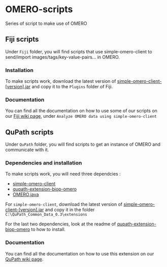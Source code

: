 # OMERO-scripts
Series of script to make use of OMERO

## Fiji scripts
Under `Fiji` folder, you will find scripts that use simple-omero-client to send/import images/tags/key-value-pairs... in OMERO.

### Installation
To make scripts work, download the latest version of [simple-omero-client-[version].jar](https://github.com/GReD-Clermont/simple-omero-client/releases) and copy it to the `Plugins` folder of Fiji. 

### Documentation
You can find all the documentation on how to use some of our scripts on our [Fiji wiki page](https://wiki-biop.epfl.ch/en/Image_Storage/OMERO/OmeroFiji), under `Analyze OMERO data using simple-omero-client`


## QuPath scripts
Under `QuPath` folder, you will find scripts to get an instance of OMERO and communicate with it.

### Dependencies and installation
To make scripts work, you will need three dependcies : 
- [simple-omero-client](https://github.com/GReD-Clermont/simple-omero-client)
- [qupath-extension-biop-omero](https://github.com/BIOP/qupath-extension-biop-omero)
- [OMERO.java](https://www.openmicroscopy.org/omero/downloads/)

For `simple-omero-client`, download the latest version of [simple-omero-client-[version].jar](https://github.com/GReD-Clermont/simple-omero-client/releases) and copy it in the folder `C:\QuPath_Common_Data_0.3\extensions`

For the last two dependencies, look at the readme of [qupath-extension-biop-omero](https://github.com/BIOP/qupath-extension-biop-omero) to how to install.

### Documentation
You can find all the documentation on how to use this extension on our [QuPath wiki page](https://wiki-biop.epfl.ch/en/Image_Storage/OMERO/OmeroQuPath).

